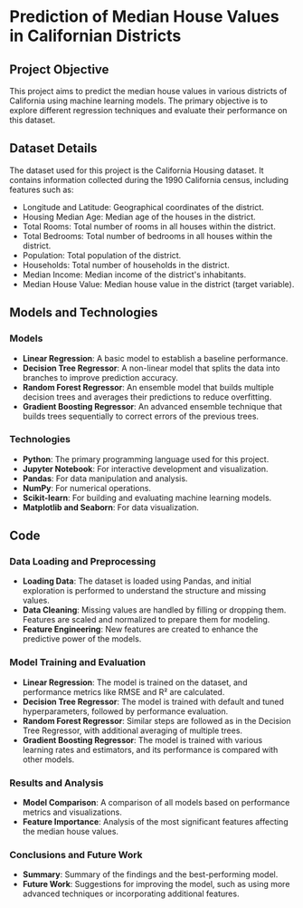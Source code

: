 # Prediction of Median House Values in Californian Districts

## Project Objective

This project aims to predict the median house values in various districts of California using machine learning models. The primary objective is to explore different regression techniques and evaluate their performance on this dataset.

## Dataset Details

The dataset used for this project is the California Housing dataset. It contains information collected during the 1990 California census, including features such as:

- Longitude and Latitude: Geographical coordinates of the district.
- Housing Median Age: Median age of the houses in the district.
- Total Rooms: Total number of rooms in all houses within the district.
- Total Bedrooms: Total number of bedrooms in all houses within the district.
- Population: Total population of the district.
- Households: Total number of households in the district.
- Median Income: Median income of the district's inhabitants.
- Median House Value: Median house value in the district (target variable).

## Models and Technologies

### Models
- **Linear Regression**: A basic model to establish a baseline performance.
- **Decision Tree Regressor**: A non-linear model that splits the data into branches to improve prediction accuracy.
- **Random Forest Regressor**: An ensemble model that builds multiple decision trees and averages their predictions to reduce overfitting.
- **Gradient Boosting Regressor**: An advanced ensemble technique that builds trees sequentially to correct errors of the previous trees.

### Technologies
- **Python**: The primary programming language used for this project.
- **Jupyter Notebook**: For interactive development and visualization.
- **Pandas**: For data manipulation and analysis.
- **NumPy**: For numerical operations.
- **Scikit-learn**: For building and evaluating machine learning models.
- **Matplotlib and Seaborn**: For data visualization.

## Code
### Data Loading and Preprocessing
- **Loading Data**: The dataset is loaded using Pandas, and initial exploration is performed to understand the structure and missing values.
- **Data Cleaning**: Missing values are handled by filling or dropping them. Features are scaled and normalized to prepare them for modeling.
- **Feature Engineering**: New features are created to enhance the predictive power of the models.

### Model Training and Evaluation
- **Linear Regression**: The model is trained on the dataset, and performance metrics like RMSE and R² are calculated.
- **Decision Tree Regressor**: The model is trained with default and tuned hyperparameters, followed by performance evaluation.
- **Random Forest Regressor**: Similar steps are followed as in the Decision Tree Regressor, with additional averaging of multiple trees.
- **Gradient Boosting Regressor**: The model is trained with various learning rates and estimators, and its performance is compared with other models.

### Results and Analysis
- **Model Comparison**: A comparison of all models based on performance metrics and visualizations.
- **Feature Importance**: Analysis of the most significant features affecting the median house values.

### Conclusions and Future Work
- **Summary**: Summary of the findings and the best-performing model.
- **Future Work**: Suggestions for improving the model, such as using more advanced techniques or incorporating additional features.
